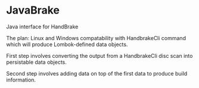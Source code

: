 # JavaBrake
Java interface for HandBrake

The plan: Linux and Windows compatability with HandbrakeCli command which will produce Lombok-defined data objects.

First step involves converting the output from a HandbrakeCli disc scan into persistable data objects.

Second step involves adding data on top of the first data to produce build information.
